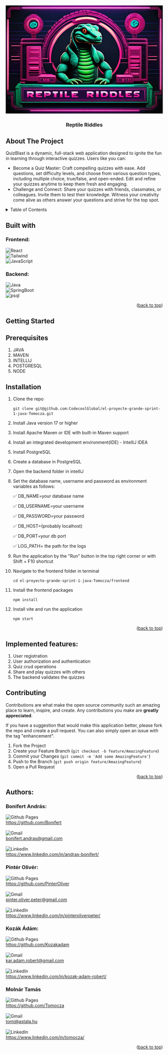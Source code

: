 <br />
<div align="center">
  <a href="https://github.com/CodecoolGlobal/el-proyecte-grande-sprint-1-java-Tomocza">
    <img src="frontend/src/assets/images/logo_big.png" alt="Logo">
  </a>
</div>
<h3 align="center">Reptile Riddles</h3>
<p align="left"></p>

## About The Project

QuizBlast is a dynamic, full-stack web application designed to ignite the fun in learning through interactive quizzes. Users like you can:

- Become a Quiz Master: Craft compelling quizzes with ease. Add questions, set difficulty levels, and choose from various question types, including multiple choice, true/false, and open-ended. Edit and refine your quizzes anytime to keep them fresh and engaging.
- Challenge and Connect: Share your quizzes with friends, classmates, or colleagues. Invite them to test their knowledge. Witness your creativity come alive as others answer your questions and strive for the top spot.

<!-- TABLE OF CONTENTS -->
<details>
  <summary>Table of Contents</summary>
  <ol>
    <li>
      <a href="#about-the-project">About The Project</a>
      <ul>
        <li><a href="#built-with">Built With</a></li>
      </ul>
    </li>
    <li>
      <a href="#getting-started">Getting Started</a>
      <ul>
        <li><a href="#installation">Installation</a></li>
      </ul>
    </li>
    <li><a href="#contributing">Contributing</a></li>
    <li><a href="#authors">Authors</a></li>
  </ol>
</details>



<!-- ABOUT THE PROJECT -->


## Built with

### Frontend:

![React] <br/> ![Tailwind] <br/> ![JavaScript] <br/>

### Backend: <br/>

![Java] <br/> ![SpringBoot]<br/> ![psql]

<p align="right">(<a href="#about-the-project">back to top</a>)</p>

<!-- GETTING STARTED -->
## Getting Started

## Prerequisites

1. JAVA
2. MAVEN
3. INTELLIJ
4. POSTGRESQL
5. NODE

## Installation

1. Clone the repo
   ```shell
   git clone git@github.com:CodecoolGlobal/el-proyecte-grande-sprint-1-java-Tomocza.git
   ```
2. Install Java version 17 or higher


3. Install Apache Maven or IDE with built-in Maven support


4. Install an integrated development environment(IDE) - IntelliJ IDEA


5. Install PostgreSQL


6. Create a database in PostgreSQL


7. Open the backend folder in intelliJ


8. Set the database name, username and password as environment variables as follows:

   ✅ DB_NAME=your database name

   ✅ DB_USERNAME=your username

   ✅ DB_PASSWORD=your password

   ✅ DB_HOST=(probably localhost)

   ✅ DB_PORT=your db port

   ✅ LOG_PATH= the path for the logs






9. Run the application by the "Run" button in the top right corner or with Shift + F10 shortcut


10. Navigate to the frontend folder in terminal
     ```shell
     cd el-proyecte-grande-sprint-1-java-Tomocza/frontend
     ```

11. Install the frontend packages
     ```shell
     npm install
     ```

12. Install vite and run the application
     ```shell
     npm start
     ```

<p align="right">(<a href="#about-the-project">back to top</a>)</p>


## Implemented features:

1. User registration
2. User authorization and authentication
3. Quiz crud operations
4. Share and play quizzes with others
5. The backend validates the quizzes



<!-- CONTRIBUTING -->

## Contributing

Contributions are what make the open source community such an amazing place to learn, inspire, and create. Any
contributions you make are **greatly appreciated**.

If you have a suggestion that would make this application better, please fork the repo and create a pull request. You can also
simply open an issue with the tag "enhancement".

1. Fork the Project
2. Create your Feature Branch (```git checkout -b feature/AmazingFeature```)
3. Commit your Changes (`git commit -m 'Add some AmazingFeature'`)
4. Push to the Branch (`git push origin feature/AmazingFeature`)
5. Open a Pull Request

<p align="right">(<a href="#about-the-project">back to top</a>)</p>


<!-- AUTHORS -->

## Authors:

### Bonifert András:

![Github Pages] <br/> https://github.com/Bonifert <br/> <br/>
![Gmail] <br/> bonifert.andras@gmail.com <br/> <br/>
![LinkedIn] <br/> https://www.linkedin.com/in/andras-bonifert/

### Pintér Olivér:

![Github Pages] <br/> https://github.com/PinterOliver <br/> <br/>
![Gmail] <br/> pinter.oliver.peter@gmail.com <br/> <br/>
![LinkedIn] <br/> https://www.linkedin.com/in/pinteroliverpeter/

### Kozák Ádám:

![Github Pages] <br/> https://github.com/Kozakadam <br/> <br/>
![Gmail] <br/> kar.adam.robert@gmail.com <br/> <br/>
![LinkedIn] <br/> https://www.linkedin.com/in/kozak-adam-robert/

### Molnár Tamás
![Github Pages] <br/> https://github.com/Tomocza <br/> <br/>
![Gmail] <br/> tomi@astala.hu <br/> <br/>
![LinkedIn] <br/> https://www.linkedin.com/in/tomocza/


<p align="right">(<a href="#about-the-project">back to top</a>)</p>



<!-- MARKDOWN LINKS & IMAGES -->
<!-- https://www.markdownguide.org/basic-syntax/#reference-style-links -->

[Tailwind]: https://img.shields.io/badge/Tailwind-000000?style=for-the-badge&logo=TailwindCSS

[JavaScript]: https://img.shields.io/badge/JavaScript-000000?style=for-the-badge&logo=JavaScript

[React]: https://img.shields.io/badge/React-000000?style=for-the-badge&logo=React

[Java]: https://img.shields.io/badge/Java-000000?style=for-the-badge&logo=openjdk

[SpringBoot]: https://img.shields.io/badge/SpringBoot-000000?style=for-the-badge&logo=SpringBoot

[psql]: https://img.shields.io/badge/postgresql-000000?style=for-the-badge&logo=postgresql

[Github Pages]: https://img.shields.io/badge/github-121013?style=for-the-badge&logo=github&logoColor=white

[Gmail]: https://img.shields.io/badge/Gmail-D14836?style=for-the-badge&logo=gmail&logoColor=white

[LinkedIn]: https://img.shields.io/badge/LinkedIn-0077B5?style=for-the-badge&logo=linkedin&logoColor=white
